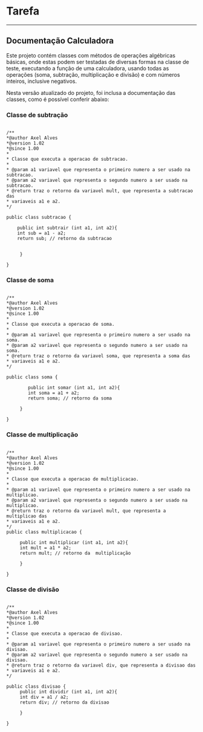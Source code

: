 # Tarefa
----------------------------------------------

## Documentação Calculadora
Este projeto contém classes com métodos de operações algébricas básicas, onde estas podem ser testadas de diversas formas na classe de teste, executando a função de uma calculadora, usando todas as operações (soma, subtração, multiplicação e divisão) e com números inteiros, inclusive negativos.

Nesta versão atualizado do projeto, foi inclusa a documentação das classes, como é possível conferir abaixo: 


### Classe de subtração
```

/**
*@author Axel Alves
*@version 1.02
*@since 1.00
*
* Classe que executa a operacao de subtracao.
* 
* @param a1 variavel que representa o primeiro numero a ser usado na subtracao.
* @param a2 variavel que representa o segundo numero a ser usado na subtracao.
* @return traz o retorno da variavel mult, que representa a subtracao das 
* variaveis a1 e a2.
*/

public class subtracao {
	
    public int subtrair (int a1, int a2){
    int sub = a1 - a2;
    return sub; // retorno da subtracao
   
    
     }

}

```

### Classe de soma
```

/**
*@author Axel Alves
*@version 1.02
*@since 1.00
*
* Classe que executa a operacao de soma.
* 
* @param a1 variavel que representa o primeiro numero a ser usado na soma.
* @param a2 variavel que representa o segundo numero a ser usado na soma.
* @return traz o retorno da variavel soma, que representa a soma das 
* variaveis a1 e a2.
*/

public class soma {
	    
	    public int somar (int a1, int a2){
	    int soma = a1 + a2;
	    return soma; // retorno da soma
	    
	 }

}

```

### Classe de multiplicação
```

/**
*@author Axel Alves
*@version 1.02
*@since 1.00
*
* Classe que executa a operacao de multiplicacao.
* 
* @param a1 variavel que representa o primeiro numero a ser usado na multiplicao.
* @param a2 variavel que representa o segundo numero a ser usado na multiplicao.
* @return traz o retorno da variavel mult, que representa a multiplicao das 
* variaveis a1 e a2.
*/
public class multiplicacao {
	
	 public int multiplicar (int a1, int a2){
	 int mult = a1 * a2;
	 return mult; // retorno da  multiplicação
		    
	 }

}

```

### Classe de divisão
```

/**
*@author Axel Alves
*@version 1.02
*@since 1.00
*
* Classe que executa a operacao de divisao.
* 
* @param a1 variavel que representa o primeiro numero a ser usado na divisao.
* @param a2 variavel que representa o segundo numero a ser usado na divisao.
* @return traz o retorno da variavel div, que representa a divisao das 
* variaveis a1 e a2.
*/

public class divisao {
	 public int dividir (int a1, int a2){
	 int div = a1 / a2;
	 return div; // retorno da divisao
		    
	 }

}

```





